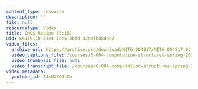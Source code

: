 ```yaml
---
content_type: resource
description: ''
file: null
resourcetype: Video
title: CMOS Recipe (5:15)
uid: 6511917b-5324-1ec5-6bfd-42dafbd8dbe2
video_files:
  archive_url: https://archive.org/download/MIT6.004S17/MIT6_004S17_03-02-03_300k.mp4
  video_captions_file: /courses/6-004-computation-structures-spring-2017/46e88de0c7975c88afb809b86540991d_2JxUXSG9rKo.vtt
  video_thumbnail_file: null
  video_transcript_file: /courses/6-004-computation-structures-spring-2017/301932242a28f5e138c831576d57fd8f_2JxUXSG9rKo.pdf
video_metadata:
  youtube_id: 2JxUXSG9rKo
---
```

